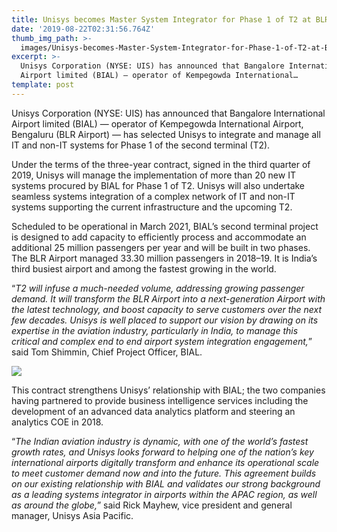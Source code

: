 ```yaml
---
title: Unisys becomes Master System Integrator for Phase 1 of T2 at BLR Airport
date: '2019-08-22T02:31:56.764Z'
thumb_img_path: >-
  images/Unisys-becomes-Master-System-Integrator-for-Phase-1-of-T2-at-BLR-Airport/1*R_J2usMaJAn_93jfDrJGdA.jpeg
excerpt: >-
  Unisys Corporation (NYSE: UIS) has announced that Bangalore International
  Airport limited (BIAL) — operator of Kempegowda International…
template: post
---
```

Unisys Corporation (NYSE: UIS) has announced that Bangalore International Airport limited (BIAL) — operator of Kempegowda International Airport, Bengaluru (BLR Airport) — has selected Unisys to integrate and manage all IT and non-IT systems for Phase 1 of the second terminal (T2).

Under the terms of the three-year contract, signed in the third quarter of 2019, Unisys will manage the implementation of more than 20 new IT systems procured by BIAL for Phase 1 of T2. Unisys will also undertake seamless systems integration of a complex network of IT and non-IT systems supporting the current infrastructure and the upcoming T2.

Scheduled to be operational in March 2021, BIAL’s second terminal project is designed to add capacity to efficiently process and accommodate an additional 25 million passengers per year and will be built in two phases. The BLR Airport managed 33.30 million passengers in 2018–19. It is India’s third busiest airport and among the fastest growing in the world.

“*T2 will infuse a much-needed volume, addressing growing passenger demand. It will transform the BLR Airport into a next-generation Airport with the latest technology, and boost capacity to serve customers over the next few decades. Unisys is well placed to support our vision by drawing on its expertise in the aviation industry, particularly in India, to manage this critical and complex end to end airport system integration engagement,*” said Tom Shimmin, Chief Project Officer, BIAL.

![](/images/Unisys-becomes-Master-System-Integrator-for-Phase-1-of-T2-at-BLR-Airport/1*R_J2usMaJAn_93jfDrJGdA.jpeg)

This contract strengthens Unisys’ relationship with BIAL; the two companies having partnered to provide business intelligence services including the development of an advanced data analytics platform and steering an analytics COE in 2018.

“*The Indian aviation industry is dynamic, with one of the world’s fastest growth rates, and Unisys looks forward to helping one of the nation’s key international airports digitally transform and enhance its operational scale to meet customer demand now and into the future. This agreement builds on our existing relationship with BIAL and validates our strong background as a leading systems integrator in airports within the APAC region, as well as around the globe,*” said Rick Mayhew, vice president and general manager, Unisys Asia Pacific.
